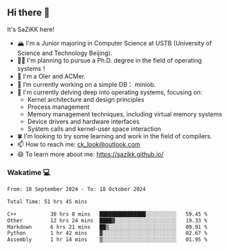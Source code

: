 ## Hi there 👋

It's SaZiKK here!

- 🏔️ I'm a Junior majoring in Computer Science  at USTB (University of Science and Technology Beijing).
- 🧑‍🎓 I'm planning to pursue a Ph.D. degree in the field of operating systems！
- 🚀 I'm a OIer and ACMer.
- 🔭 I’m currently working on a simple DB： miniob.
- 🌱 I'm currently delving deep into operating systems, focusing on:
  - Kernel architecture and design principles
  - Process management
  - Memory management techniques, including virtual memory systems
  - Device drivers and hardware interfaces
  - System calls and kernel-user space interaction
- 🍀 I'm looking to try some learning and work in the field of compilers.
- 📫 How to reach me: ck_look@outlook.com
- 😄 To learn more about me: https://sazikk.github.io/

  
<!--
**SaZiKK/SaZiKK** is a ✨ _special_ ✨ repository because its `README.md` (this file) appears on your GitHub profile.

Here are some ideas to get you started:

- 🔭 I’m currently working on ...
- 🌱 I’m currently learning ...
- 👯 I’m looking to collaborate on ...
- 🤔 I’m looking for help with ...
- 💬 Ask me about ...
- 📫 How to reach me: ...
- 😄 Pronouns: ...
- ⚡ Fun fact: ...
-->

### Wakatime 💻

<!--START_SECTION:waka-->

```txt
From: 18 September 2024 - To: 18 October 2024

Total Time: 51 hrs 45 mins

C++           38 hrs 8 mins   ███████████████░░░░░░░░░░   59.45 %
Other         12 hrs 24 mins  ████▓░░░░░░░░░░░░░░░░░░░░   19.33 %
Markdown      6 hrs 21 mins   ██▒░░░░░░░░░░░░░░░░░░░░░░   09.91 %
Python        1 hr 42 mins    ▓░░░░░░░░░░░░░░░░░░░░░░░░   02.67 %
Assembly      1 hr 14 mins    ▒░░░░░░░░░░░░░░░░░░░░░░░░   01.95 %
```

<!--END_SECTION:waka-->
